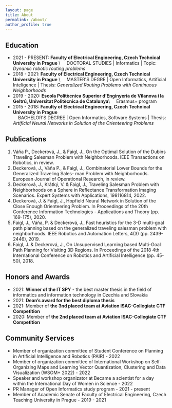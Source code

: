 ```yaml
---
layout: page
title: About
permalink: /about/
author_profile: true
---
```


## Education
- 2021 - PRESENT: **Faculty of Electrical Engineering, Czech Technical University in Prague** \\
&nbsp;&nbsp;&nbsp;&nbsp;DOCTORAL STUDIES | Informatics | Topic: *Dynamic robotic routing problems*
- 2018 - 2021: **Faculty of Electrical Engineering, Czech Technical University in Prague** \\
&nbsp;&nbsp;&nbsp;&nbsp;MASTER'S DEGRE | Open Informatics, Artificial Inteligence | Thesis: *Generalized Routing Problems with Continuous Neighborhoods*
- 2019 - 2020: **Escola Politècnica Superior d’Enginyeria de Vilanova i la Geltrú, Universitat Politècnica de Catalunya**\\
&nbsp;&nbsp;&nbsp;&nbsp;Erasmus+ program
- 2015 - 2018: **Faculty of Electrical Engineering, Czech Technical University in Prague**  
&nbsp;&nbsp;&nbsp;&nbsp;BACHELOR'S DEGREE | Open Informatics, Software Systems | Thesis: *Artificial Neural Networks in Solution of the Orienteering Problems*

## Publications

1. Váňa P., Deckerová, J., & Faigl, J., On the Optimal Solution of the Dubins Traveling Salesman Problem with Neighborhoods. IEEE Transactions on Robotics, in review.
2. Deckerová, J., Váňa P., & Faigl, J., Combinatorial Lower Bounds for the Generalized Traveling Sales- man Problem with Neighborhoods. European Journal of Operational Research, in review.
3. Deckerová, J., Krátký, V. & Faigl, J., Traveling Salesman Problem with Neighborhoods on a Sphere in Reflectance Transformation Imaging Scenarios. Expert Systems with Applications, 198116814, 2022.
4. Deckerová, J. & Faigl, J., Hopfield Neural Network in Solution of the Close Enough Orienteering Problem. In Proceedings of the 20th Conference Information Technologies - Applications and Theory (pp. 169-175), 2020.
5. Faigl, J., Váňa, P. & Deckerová, J., Fast heuristics for the 3-D multi-goal path planning based on the generalized traveling salesman problem with neighborhoods. IEEE Robotics and Automation Letters, 4(3) (pp. 2439-2446), 2019.
6. Faigl, J. & Deckerová, J., On Unsupervised Learning based Multi-Goal Path Planning for Visiting 3D Regions. In Proceedings of the 2018 4th International Conference on Robotics and Artificial Intelligence (pp. 45-50), 2018.

## Honors and Awards
- 2021: **Winner of the IT SPY** - the best master thesis in the field of informatics and information technology in Czechia and Slovakia
- 2021: **Dean’s award for the best diploma thesis**
- 2021: Member of **the 3nd placed team at Aviation ISAC-Collegiate CTF Competition**
- 2020: Member of **the 2nd placed team at Aviation ISAC-Collegiate CTF Competition**


## Community Services
- Member of organization committee of Student Conference on Planning in Artificial Intelligence and Robotics (PAIR) - 2022
- Member of organization committee of International Workshop on Self-Organizing Maps and Learning Vector Quantization, Clustering and Data Visualization (WSOM+ 2022) - 2022
- Speaker and workshop organizator at Became a scientist for a day within the International Day of Women in Science - 2022
- PR Manager of Open Informatics study program - 2021 - present
- Member of Academic Senate of Faculty of Electrical Engineering, Czech Teaching University in Prague - 2019 - 2021